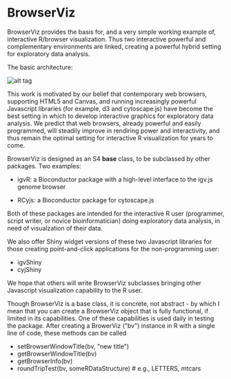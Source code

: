 # BrowserViz

BrowserViz provides the basis for, and a very simple working example
of, interactive R/browser visualization. Thus two interactive powerful
and complementary environments are linked, creating a powerful hybrid
setting for exploratory data analysis.

The basic architecture:

![alt tag](https://raw.githubusercontent.com/gladkia/BrowserViz/master/docs/browserVizDiagram.png)

This work is motivated by our belief that contemporary web browsers,
supporting HTML5 and Canvas, and running increasingly powerful
Javascript libraries (for example, d3 and cytoscape.js) have become
the best setting in which to develop interactive graphics for
exploratory data analysis. We predict that web browsers, already
powerful and easily programmed, will steadily improve in rendiring
power and interactivity, and thus remain the optimal setting for
interactive R visualization for years to come.

BrowserViz is designed as an S4 **base** class, to be subclassed by
other packages.  Two examples:

  - igvR: a Bioconductor package with a high-level interface to the
    igv.js genome browser
    
  - RCyjs: a Bioconductor package for cytoscape.js
  
Both of these packages are intended for the interactive R user
(programmer, script writer, or novice bioinformatician) doing
exploratory data analysis, in need of visualzation of their data.

We also offer Shiny widget versions of these two Javascript libraries
for those creating point-and-click applications for the
non-programming user:

  - igvShiny
  - cyjShiny
  
We hope that others will write BrowserViz subclasses bringing other
Javascript visualization capability to the R user.

Though BrowserViz is a base class, it is concrete, not abstract - by
which I mean that you can create a BrowserViz object that is fully
functional, if limited in its capabilities.   One of these
capabilities is used daily in testing the package.  After creating  a
BrowerViz ("bv") instance in R with a single line of code, these
methods can be called

  - setBrowserWindowTitle(bv, "new title")
  - getBrowserWindowTitle(bv)
  - getBrowserInfo(bv)
  - roundTripTest(bv, someRDataStructure)  # e.g., LETTERS, mtcars
  








